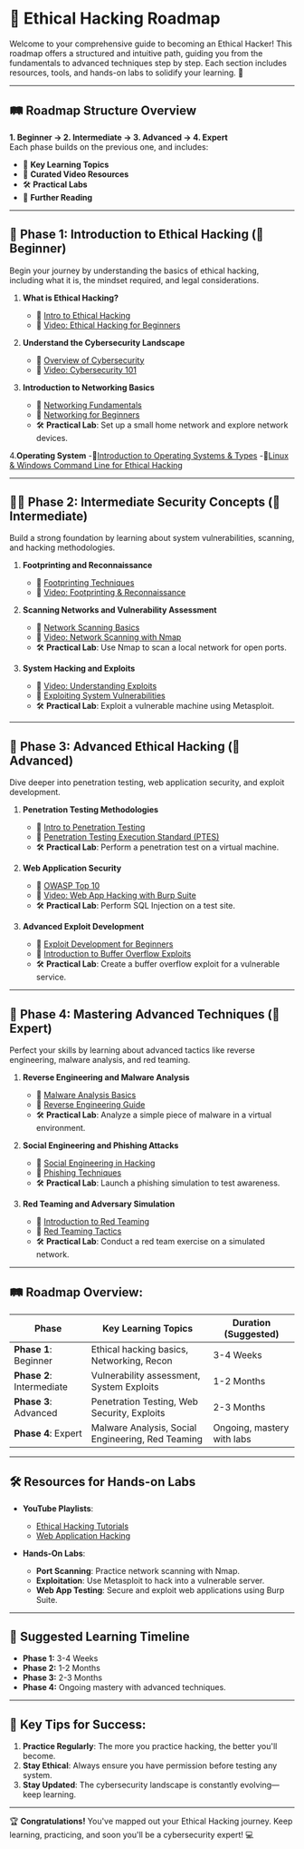 # 🚀 **Ethical Hacking Roadmap**  
Welcome to your comprehensive guide to becoming an Ethical Hacker! This roadmap offers a structured and intuitive path, guiding you from the fundamentals to advanced techniques step by step. Each section includes resources, tools, and hands-on labs to solidify your learning. 🔐

---

## 🛤️ **Roadmap Structure Overview**

**1. Beginner → 2. Intermediate → 3. Advanced → 4. Expert**  
Each phase builds on the previous one, and includes:
- 🔗 **Key Learning Topics**
- 🎥 **Curated Video Resources**
- 🛠️ **Practical Labs**
- 📖 **Further Reading**

---

## 🎯 **Phase 1: Introduction to Ethical Hacking (🚶 Beginner)**  
Begin your journey by understanding the basics of ethical hacking, including what it is, the mindset required, and legal considerations.

1. **What is Ethical Hacking?**
   - 📖 [Intro to Ethical Hacking](https://www.cybrary.it/course/ethical-hacking/)
   - 🎥 [Video: Ethical Hacking for Beginners](https://www.youtube.com/watch?v=3Kq1MIfTWCE)

2. **Understand the Cybersecurity Landscape**
   - 📖 [Overview of Cybersecurity](https://www.coursera.org/learn/what-is-cybersecurity)
   - 🎥 [Video: Cybersecurity 101](https://www.youtube.com/watch?v=syFm2ep5I8Q)

3. **Introduction to Networking Basics**
   - 📖 [Networking Fundamentals](https://www.comptia.org/content/guides/networking-basics)
   - 🎥 [Networking for Beginners](https://www.youtube.com/watch?v=qiQR5rTSshw)
   - 🛠️ **Practical Lab**: Set up a small home network and explore network devices.

4.**Operating System**
   -📖[Introduction to Operating Systems & Types](https://www.geeksforgeeks.org/operating-systems/?ref=shm)
   -🎥[Linux & Windows Command Line for Ethical Hacking](https://www.youtube.com/watch?app=desktop&v=Rltbz1z-hLU)


---

## 🏃‍♂️ **Phase 2: Intermediate Security Concepts (🏃 Intermediate)**  
Build a strong foundation by learning about system vulnerabilities, scanning, and hacking methodologies.

1. **Footprinting and Reconnaissance**
   - 📖 [Footprinting Techniques](https://www.geeksforgeeks.org/footprinting-in-ethical-hacking/)
   - 🎥 [Video: Footprinting & Reconnaissance](https://www.youtube.com/watch?v=s1Zy1IGiD1U)

2. **Scanning Networks and Vulnerability Assessment**
   - 📖 [Network Scanning Basics](https://www.sciencedirect.com/topics/computer-science/network-scanning)
   - 🎥 [Video: Network Scanning with Nmap](https://www.youtube.com/watch?v=27fNadG3FPs)
   - 🛠️ **Practical Lab**: Use Nmap to scan a local network for open ports.

3. **System Hacking and Exploits**
   - 🎥 [Video: Understanding Exploits](https://www.youtube.com/watch?v=FsZJAd2UmCo)
   - 📖 [Exploiting System Vulnerabilities](https://www.hackingtutorials.org/)
   - 🛠️ **Practical Lab**: Exploit a vulnerable machine using Metasploit.

---

## 🚀 **Phase 3: Advanced Ethical Hacking (🚀 Advanced)**  
Dive deeper into penetration testing, web application security, and exploit development.

1. **Penetration Testing Methodologies**
   - 🎥 [Intro to Penetration Testing](https://www.youtube.com/watch?v=qJUbqEd8zjA)
   - 📖 [Penetration Testing Execution Standard (PTES)](http://www.pentest-standard.org/)
   - 🛠️ **Practical Lab**: Perform a penetration test on a virtual machine.

2. **Web Application Security**
   - 📖 [OWASP Top 10](https://owasp.org/www-project-top-ten/)
   - 🎥 [Video: Web App Hacking with Burp Suite](https://www.youtube.com/watch?v=Pr0QlL5etSo)
   - 🛠️ **Practical Lab**: Perform SQL Injection on a test site.

3. **Advanced Exploit Development**
   - 🎥 [Exploit Development for Beginners](https://www.youtube.com/watch?v=UAvIjT3bB1E)
   - 📖 [Introduction to Buffer Overflow Exploits](https://www.hackingtutorials.org/)
   - 🛠️ **Practical Lab**: Create a buffer overflow exploit for a vulnerable service.

---

## 🏅 **Phase 4: Mastering Advanced Techniques (🏅 Expert)**  
Perfect your skills by learning about advanced tactics like reverse engineering, malware analysis, and red teaming.

1. **Reverse Engineering and Malware Analysis**
   - 🎥 [Malware Analysis Basics](https://www.youtube.com/watch?v=dsyS_CwqGfg)
   - 📖 [Reverse Engineering Guide](https://malwareunicorn.org/)
   - 🛠️ **Practical Lab**: Analyze a simple piece of malware in a virtual environment.

2. **Social Engineering and Phishing Attacks**
   - 🎥 [Social Engineering in Hacking](https://www.youtube.com/watch?v=HMpAyM6Qynw)
   - 📖 [Phishing Techniques](https://www.phishingbox.com/phishing-resources/phishing-techniques)
   - 🛠️ **Practical Lab**: Launch a phishing simulation to test awareness.

3. **Red Teaming and Adversary Simulation**
   - 🎥 [Introduction to Red Teaming](https://www.youtube.com/watch?v=fj88KR3L9NE)
   - 📖 [Red Teaming Tactics](https://www.sans.org/red-team/)
   - 🛠️ **Practical Lab**: Conduct a red team exercise on a simulated network.

---

## 🛤️ **Roadmap Overview:**

| **Phase**             | **Key Learning Topics**                           | **Duration (Suggested)**  |
|-----------------------|---------------------------------------------------|---------------------------|
| **Phase 1**: Beginner | Ethical hacking basics, Networking, Recon         | 3-4 Weeks                 |
| **Phase 2**: Intermediate | Vulnerability assessment, System Exploits    | 1-2 Months                |
| **Phase 3**: Advanced  | Penetration Testing, Web Security, Exploits      | 2-3 Months                |
| **Phase 4**: Expert    | Malware Analysis, Social Engineering, Red Teaming| Ongoing, mastery with labs|

---

## 🛠️ **Resources for Hands-on Labs**  
- **YouTube Playlists**:
  - [Ethical Hacking Tutorials](https://www.youtube.com/playlist?list=PLBf0hzazHTGMXvFfgpSFNRblWQdUyzNwh)
  - [Web Application Hacking](https://www.youtube.com/watch?v=Q8RXN1-TuQk)

- **Hands-On Labs**:
  - **Port Scanning**: Practice network scanning with Nmap.
  - **Exploitation**: Use Metasploit to hack into a vulnerable server.
  - **Web App Testing**: Secure and exploit web applications using Burp Suite.

---

## 📅 **Suggested Learning Timeline**  
- **Phase 1:** 3-4 Weeks  
- **Phase 2:** 1-2 Months  
- **Phase 3:** 2-3 Months  
- **Phase 4:** Ongoing mastery with advanced techniques.

---

## 🎯 **Key Tips for Success:**

1. **Practice Regularly**: The more you practice hacking, the better you'll become.
2. **Stay Ethical**: Always ensure you have permission before testing any system.
3. **Stay Updated**: The cybersecurity landscape is constantly evolving—keep learning.

---

🏆 **Congratulations!** You've mapped out your Ethical Hacking journey. Keep learning, practicing, and soon you'll be a cybersecurity expert! 💻
